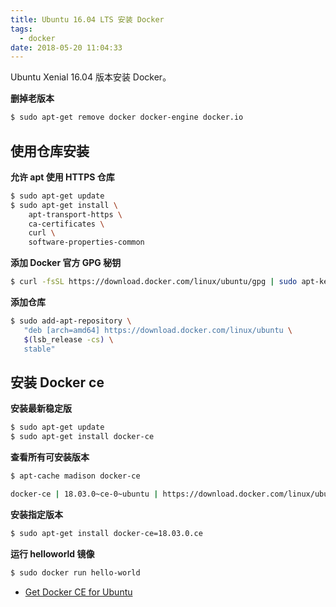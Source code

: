 ```yaml
---
title: Ubuntu 16.04 LTS 安装 Docker
tags:
  - docker
date: 2018-05-20 11:04:33
---
```



Ubuntu Xenial 16.04 版本安装 Docker。

<!-- more --><!-- toc -->

**删掉老版本**

```bash
$ sudo apt-get remove docker docker-engine docker.io
```

## 使用仓库安装

**允许 apt 使用 HTTPS 仓库**

```bash
$ sudo apt-get update
$ sudo apt-get install \
    apt-transport-https \
    ca-certificates \
    curl \
    software-properties-common
```

**添加 Docker 官方 GPG 秘钥**

```bash
$ curl -fsSL https://download.docker.com/linux/ubuntu/gpg | sudo apt-key add -
```

**添加仓库**

```bash
$ sudo add-apt-repository \
   "deb [arch=amd64] https://download.docker.com/linux/ubuntu \
   $(lsb_release -cs) \
   stable"
```

## 安装 Docker ce

**安装最新稳定版**

```bash
$ sudo apt-get update
$ sudo apt-get install docker-ce
```

**查看所有可安装版本**

```bash
$ apt-cache madison docker-ce

docker-ce | 18.03.0~ce-0~ubuntu | https://download.docker.com/linux/ubuntu xenial/stable amd64 Packages
```

**安装指定版本**

```bash
$ sudo apt-get install docker-ce=18.03.0.ce
```

**运行 helloworld 镜像**

```bash
$ sudo docker run hello-world
```

- [Get Docker CE for Ubuntu](https://docs.docker.com/install/linux/docker-ce/ubuntu/)
